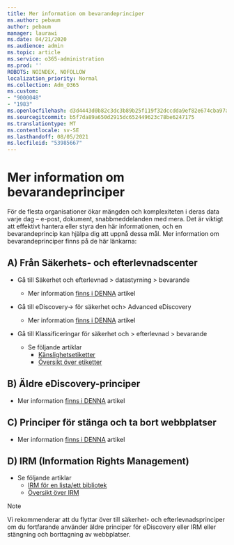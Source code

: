 ```yaml
---
title: Mer information om bevarandeprinciper
ms.author: pebaum
author: pebaum
manager: laurawi
ms.date: 04/21/2020
ms.audience: admin
ms.topic: article
ms.service: o365-administration
ms.prod: ''
ROBOTS: NOINDEX, NOFOLLOW
localization_priority: Normal
ms.collection: Adm_O365
ms.custom:
- "9000048"
- "1983"
ms.openlocfilehash: d3d4443d0b82c3dc3b89b25f119f32dccdda9ef82e674cba97a945af9019ad00
ms.sourcegitcommit: b5f7da89a650d2915dc652449623c78be6247175
ms.translationtype: MT
ms.contentlocale: sv-SE
ms.lasthandoff: 08/05/2021
ms.locfileid: "53985667"
---
```

# <a name="more-info-about-retention-policies"></a>Mer information om bevarandeprinciper

För de flesta organisationer ökar mängden och komplexiteten i deras data varje dag – e-post, dokument, snabbmeddelanden med mera. Det är viktigt att effektivt hantera eller styra den här informationen, och en bevarandeprincip kan hjälpa dig att uppnå dessa mål. Mer information om bevarandeprinciper finns på de här länkarna:

## <a name="a-from-security-and-compliance-center"></a>A) Från Säkerhets- och efterlevnadscenter

- Gå till Säkerhet och efterlevnad > datastyrning > bevarande
  - Mer information [finns i DENNA](https://docs.microsoft.com/microsoft-365/compliance/retention-policies) artikel

- Gå till eDiscovery-> för säkerhet och> Advanced eDiscovery 
  - Mer information [finns i DENNA](https://docs.microsoft.com/microsoft-365/compliance/ediscovery-cases) artikel

- Gå till Klassificeringar för säkerhet och > efterlevnad > bevarande
  - Se följande artiklar
    - [Känslighetsetiketter](https://docs.microsoft.com/microsoft-365/compliance/sensitivity-labels)
    - [Översikt över etiketter](https://docs.microsoft.com/microsoft-365/compliance/labels)

## <a name="b-legacy-ediscovery-policies"></a>B) Äldre eDiscovery-principer

- Mer information [finns i DENNA](https://support.office.com/article/Set-up-an-eDiscovery-Center-in-SharePoint-Online-A18F8975-AA7F-43B4-A7D6-001D14744D8E) artikel

## <a name="c-site-closure-and-deletion-policies"></a>C) Principer för stänga och ta bort webbplatser

- Mer information [finns i DENNA](https://support.office.com/article/Use-policies-for-site-closure-and-deletion-A8280D82-27FD-48C5-9ADF-8A5431208BA5) artikel  

## <a name="d-information-rights-management-irm"></a>D) IRM (Information Rights Management)

- Se följande artiklar
  - [IRM för en lista/ett bibliotek](https://support.office.com/article/apply-information-rights-management-to-a-list-or-library-3bdb5c4e-94fc-4741-b02f-4e7cc3c54aa1)
  - [Översikt över IRM](https://support.office.com/article/create-and-apply-information-management-policies-eb501fe9-2ef6-4150-945a-65a6451ee9e9)

> [!Note]
> Vi rekommenderar att du flyttar över till säkerhet- och efterlevnadsprinciper om du fortfarande använder äldre principer för eDiscovery eller IRM eller stängning och borttagning av webbplatser.
